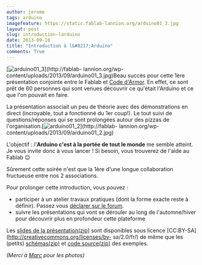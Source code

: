 ```yaml
---
author: jerome
tags: arduino
imagefeature: https://static.fablab-lannion.org/arduino01_3.jpg
layout: post
slug: introduction-larduino
date: 2013-09-18
title: "Introduction à l&#8217;Arduino"
comments: True
---
```

[![arduino01_3](https://static.fablab-lannion.org/arduino01_3-150x150.jpg)](http://fablab-
lannion.org/wp-content/uploads/2013/09/arduino01_3.jpg)Beau succès pour cette
1ère présentation conjointe entre le Fablab et [Code
d'Armor](http://codedarmor.fr/). En effet, ce sont prêt de 60 personnes qui
sont venues découvrir ce qu'était l'Arduino et ce que l'on pouvait en faire.

La présentation associait un peu de théorie avec des démonstrations en direct
(incroyable, tout a fonctionné du 1er coup!). Le tout suivi de
questions/réponses qui se sont prolongées autour des pizzas de
l'organisation.[![arduino01_2](https://static.fablab-lannion.org/arduino01_2-150x150.jpg)](http://fablab-
lannion.org/wp-content/uploads/2013/09/arduino01_2.jpg)

L'objectif : l'**Arduino c'est à la portée de tout le monde** me semble
atteint. Je vous invite donc à vous lancer ! Si besoin, vous trouverez de
l'aide au Fablab 😉

Sûrement cette soirée n'est que la 1ère d'une longue collaboration fructueuse
entre nos 2 associations.

Pour prolonger cette introduction, vous pouvez :

  * participer à un atelier travaux pratiques (dont la forme exacte reste à définir). Passez vous [déclarer sur le forum](http://fablab-lannion.org/groupes/usagers/forum/topic/introduction-arduino-commande-de-starter-kits/).
  * suivre les présentations qui vont se dérouler au long de l'automne/hiver pour découvrir plus en profondeur cette plateforme

Les [slides de la
présentation(zip)](http://ubuntuone.com/2wrKsabR1vVZdT54Kblqdx) sont
disponibles sous licence [CC:BY-SA](http://creativecommons.org/licenses/by-
sa/2.0/fr/) de même que les (petits)
[schémas(zip)](http://ubuntuone.com/1POzl3r69fHXOWRcfVYaki) et [code
source(zip)](http://ubuntuone.com/4iUv1ptnGEEvB2OGpSSfdL) des exemples.

_(Merci à [Marc](https://twitter.com/marcpoppleton) pour les photos)_




